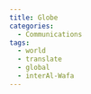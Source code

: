 ```yaml
---
title: Globe
categories:
  - Communications
tags:
  - world
  - translate
  - global
  - interAl-Wafa
---
```

